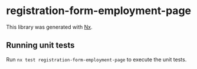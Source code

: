 # registration-form-employment-page

This library was generated with [Nx](https://nx.dev).

## Running unit tests

Run `nx test registration-form-employment-page` to execute the unit tests.
